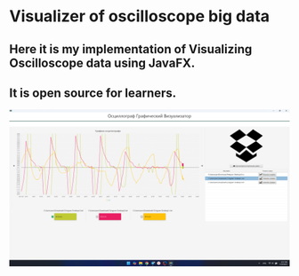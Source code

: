 # Visualizer of oscilloscope big data
## Here it is my implementation of Visualizing Oscilloscope data using JavaFX. 
## It is open source for learners.
![img.png](img.png)